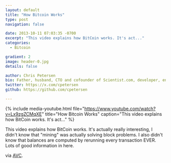 ```yaml
---
layout: default
title: "How Bitcoin Works"
type: post
navigation: false

date: 2013-10-11 07:03:35 -0700
excerpt: "This video explains how BitCoin works. It's act..."
categories:
  - Bitcoin

gradient: 2
image: header-0.jpg
details: false

author: Chris Petersen
bio: Father, husband, CTO and cofounder of Scientist.com, developer, entrepreneur and technologist.
twitter: https://x.com/cpetersen
github: https://github.com/cpetersen

---
```


{% include media-youtube.html file="https://www.youtube.com/watch?v=Lx9zgZCMqXE" title="How Bitcoin Works" caption="This video explains how BitCoin works. It's act..." %}

This video explains how BitCoin works. It's actually really interesting, I didn't know that "mining" was actually solving block problems. I also didn't know that balances are computed by rerunning every transaction EVER. Lots of good information in here. 

 via  [﻿AVC](http://www.avc.com/a_vc/2013/10/video-of-the-week-bitcoin-under-the-hood.html). 
